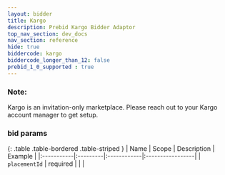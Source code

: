 ```yaml
---
layout: bidder
title: Kargo
description: Prebid Kargo Bidder Adaptor
top_nav_section: dev_docs
nav_section: reference
hide: true
biddercode: kargo
biddercode_longer_than_12: false
prebid_1_0_supported : true
---
```


### Note:
Kargo is an invitation-only marketplace.  Please reach out to your Kargo account manager to get setup.

### bid params

{: .table .table-bordered .table-striped }
| Name | Scope | Description | Example |
|:-----------|:---------|:------------|:-----------------|
| `placementId` | required | | |

